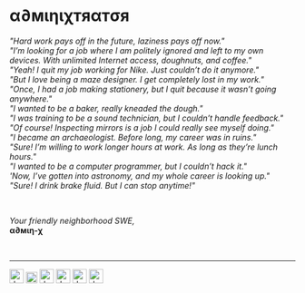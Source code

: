 # α∂мιηιχтяαтσя 


*"Hard work pays off in the future, laziness pays off now."<br />
"I’m looking for a job where I am politely ignored and left to my own devices. With unlimited Internet access, doughnuts, and coffee."<br />
"Yeah! I quit my job working for Nike. Just couldn’t do it anymore."<br />
"But I love being a maze designer. I get completely lost in my work."<br />
"Once, I had a job making stationery, but I quit because it wasn’t going anywhere."<br />
"I wanted to be a baker, really kneaded the dough."<br />
"I was training to be a sound technician, but I couldn’t handle feedback."<br />
"Of course! Inspecting mirrors is a job I could really see myself doing."<br />
"I became an archaeologist. Before long, my career was in ruins."<br />
"Sure! I’m willing to work longer hours at work. As long as they’re lunch hours."<br />
"I wanted to be a computer programmer, but I couldn’t hack it."<br />
'Now, I’ve gotten into astronomy, and my whole career is looking up."<br />
"Sure! I drink brake fluid. But I can stop anytime!"*<br />

<br />

*Your friendly neighborhood SWE,*
<br />
**α∂мιη-χ** 

<br />

---------
<a href="https://rust-lang.org" target="blank"><img src="https://upload.wikimedia.org/wikipedia/commons/thumb/d/d5/Rust_programming_language_black_logo.svg/1200px-Rust_programming_language_black_logo.svg.png" alt="drawing" width="25"/></a>
<a href="https://aws.amazon.com" target="blank"><img src="https://upload.wikimedia.org/wikipedia/commons/thumb/9/93/Amazon_Web_Services_Logo.svg/1200px-Amazon_Web_Services_Logo.svg.png" alt="drawing" height="20"/></a>
<a href="https://python.org" target="blank"><img src="https://upload.wikimedia.org/wikipedia/commons/thumb/0/0a/Python.svg/1200px-Python.svg.png" alt="drawing" width="25"/></a>
<a href="https://tensorflow.org" target="blank"><img src="https://res.cloudinary.com/adminixtrator/image/upload/v1580760937/1_iDQvKoz7gGHc6YXqvqWWZQ.png" alt="drawing" width="25"/></a>
<a href="https://dart.dev" target="blank"><img src="https://res.cloudinary.com/adminixtrator/image/upload/v1617884876/176-1766682_dart-programming-language-hd-png-download-removebg-preview.png" alt="drawing" width="25"/></a>
<a href="https://github.com" target="blank"><img src="https://res.cloudinary.com/adminixtrator/image/upload/v1615506786/GitHub-Mark-120px-plus.png" alt="drawing" height="25"/></a>
